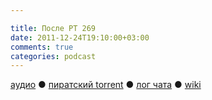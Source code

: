 ```yaml
---

title: После РТ 269
date: 2011-12-24T19:10:00+03:00
comments: true
categories: podcast
---
```

[аудио](http://cdn.radio-t.com/rt269post.mp3) ● [пиратский torrent](http://pirates.radio-t.com/torrents/rt269post.mp3.torrent) ● [лог чата](http://chat.radio-t.com/logs/radio-t-269.html) ● [wiki](http://wiki.radio-t.com/%D0%9F%D0%BE%D1%81%D0%BB%D0%B5_%D0%A0%D0%A2_269)<audio src="http://cdn.radio-t.com/rt269post.mp3" preload="none">
